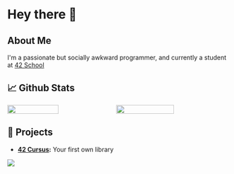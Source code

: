 # Hey there 👋

## About Me
I'm a passionate but socially awkward programmer, and currently a student at [42 School](https://42.fr/en/homepage/)

## 📈 Github Stats
<div style="display: flex; justify-content: space-between;">
  <img src="https://github-readme-stats.vercel.app/api?username=tazerotu&theme=react&show_icons=true&hide_border=true&count_private=true" style="width: 48%;">
  <img src="https://github-readme-streak-stats.herokuapp.com/?user=tazerotu&theme=react&hide_border=true" style="width: 51%;">
</div>

## 🔭 Projects
- **[42 Cursus](https://github.com/tazerotu/42-Cursus):** Your first own library

[![](https://visitcount.itsvg.in/api?id=tazerotu&label=Profile%20Views&color=0&icon=5&pretty=true)](https://visitcount.itsvg.in)
